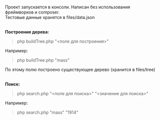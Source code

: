 Проект запускается в консоли. Написан без использования фреймворков и composer.  
Тестовые данные хранятся в files/data.json <br></br>

**Построение дерева:** 
> php buildTree.php "<поле для построения>"   

Например: 

> php buildTree.php "mass"

По этому полю построено существующее дерево (хранится в files/tree) <br></br>

**Поиск:** 
> php search.php "<поле для поиска>" "<значение для поиска>"
 
Например: 
> php search.php "mass" "1914"

